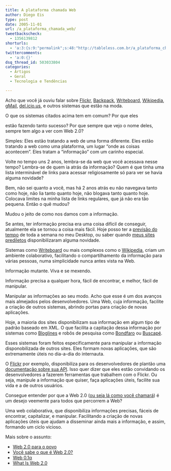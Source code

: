 ```yaml
---
title: A plataforma chamada Web
author: Diego Eis
type: post
date: 2005-11-01
url: /a_plataforma_chamada_web/
tweetbackscheck:
  - 1356139812
shorturls:
  - 'a:3:{s:9:"permalink";s:48:"http://tableless.com.br/a_plataforma_chamada_web";s:7:"tinyurl";s:26:"http://tinyurl.com/3wv67vv";s:4:"isgd";s:19:"http://is.gd/54bpM3";}'
twittercomments:
  - 'a:0:{}'
dsq_thread_id: 503033804
categories:
  - Artigos
  - Geral
  - Tecnologia e Tendências

---
```

Acho que você já ouviu falar sobre [Flickr][1], [Backpack][2], [Writeboard][3], [Wikipedia][4], [gMail][5], [del.icio.us][6], e outros sistemas que estão na moda. 

O que os sistemas citados acima tem em comum? Por que eles
  
estão fazendo tanto sucesso? Por que sempre que vejo o nome deles, sempre tem algo a ver com Web 2.0?
  
Simples: Eles estão tratando a web de uma forma diferente. Eles estão tratando a web como uma plataforma, um lugar &#8220;onde as coisas acontecem&#8221;. Eles tratam a &#8220;informação&#8221; com um carinho especial. 

Volte no tempo uns 2 anos, lembra-se da web que você acessava nesse tempo? Lembra-se de quem ia atrás da informação? Quem é que tinha uma lista interminável de links para acessar religiosamente só para ver se havia alguma novidade?
  
Bem, não sei quanto a você, mas há 2 anos atrás eu não navegava tanto como hoje, não lia tanto quanto hoje, não blogava tanto quanto hoje. Colocava limites na minha lista de links regulares, que já não era tão pequena. Então o quê mudou?
  
Mudou o jeito de como nos damos com a informação. 

Se antes, ter informação precisa era uma coisa difícil de conseguir, atualmente ela se tornou a coisa mais fácil. Hoje posso ter a [previsão do tempo][7] de toda a semana no meu Desktop, ou saber quando [meus sites prediletos][8] disponibilizaram alguma novidade. 

Sistemas como [Writeboard][3] ou mais complexos como o [Wikipedia][4], criam um ambiente colaborativo, facilitando o compartilhamento da informação para várias pessoas, numa simplicidade nunca antes vista na Web.
  
Informação mutante. Viva e se mexendo. 

Informação precisa a qualquer hora, fácil de encontrar, e melhor, fácil de manipular.
  
Manipular as informações ao seu modo. Acho que esse é um dos avanços mais almejados pelos desenvolvedores. Uma Web, cuja informação, facilite a criação de outros sistemas, abrindo portas para criação de novas aplicações.
  
Hoje, a maioria dos sites disponibilizam sua informação em algum tipo de padrão baseado em XML. O que facilita a capitação dessa informação por sistemas como [Bloglines][9] e robôs de pesquisa como [Bondfaro][10] ou [Buscapé][11].
  
Esses sistemas foram feitos especificamente para manipular a informação disponobilizada de outros sites. Eles formam novas aplicações, que são extremamente úteis no dia-a-dia do internauta. 

O [Flickr][12] por exemplo, disponibiliza para os desenvolvedores de plantão uma [documentação sobre sua API][13]. Isso quer dizer que eles estão convidando os desenvolvedores a fazerem ferramentas que trabalhem com o Flickr. Ou seja, manipule a informação que quiser, faça aplicações úteis, facilite sua vida e a de outros usuários. 

Consegue entender por que a Web 2.0 ([ou seja lá como você chamará][14]) é um desejo veemente para todos que percorrem a Web?
  
Uma web colaborativa, que disponibiliza informações precisas, fáceis de encontrar, capitalizar, e manipular. Facilitando a criação de novas aplicações úteis que ajudam a disseminar ainda mais a informação, e assim, formando um ciclo vicioso. 

Mais sobre o assunto: 

  * [Web 2.0 para o povo][15]
  * [Você sabe o que é Web 2.0?][16]
  * [Web 0.1&#945;][14]
  * [What Is Web 2.0][17]

 [1]: http://www.flickr.com/
 [2]: http://www.backpackit.com/
 [3]: http://www.writeboard.com/
 [4]: http://www.wikipedia.org/
 [5]: http://gmail.com/
 [6]: http://del.icio.us/
 [7]: http://www.widgetgallery.com/index.php?search=Weather&show=25
 [8]: http://www.bloglines.com/public/diegoeis
 [9]: http://www.bloglines.com/
 [10]: http://www.bondfaro.com.br/
 [11]: http://www.buscape.com.br/
 [12]: http://www.flickr.com
 [13]: http://www.flickr.com/services/api/
 [14]: http://brunotorres.net/2005/10/14/web-01
 [15]: http://brunotorres.net/2005/10/19/web-20-para-o-povo
 [16]: http://www.carreirasolo.org/archives/voce_sabe_o_que_e_we.html
 [17]: http://www.oreillynet.com/pub/a/oreilly/tim/news/2005/09/30/what-is-web-20.html